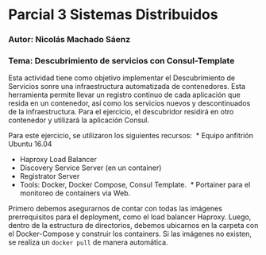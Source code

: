 # Parcial 3 Sistemas Distribuidos
### Autor: Nicolás Machado Sáenz
### Tema: Descubrimiento de servicios con Consul-Template

Esta actividad tiene como objetivo implementar el Descubrimiento de Servicios sonre una infraestructura
automatizada de contenedores. Esta herramienta permite llevar un registro continuo de cada aplicación
que resida en un contenedor, así como los servicios nuevos y descontinuados de la infraestructura. Para
el ejercicio, el descubridor residirá en otro contenedor y utilizará la aplicación Consul.

Para este ejercicio, se utilizaron los siguientes recursos:
  * Equipo anfitrión Ubuntu 16.04
  * Haproxy Load Balancer
  * Discovery Service Server (en un container)
  * Registrator Server
  * Tools: Docker, Docker Compose, Consul Template.
  * Portainer para el monitoreo de containers via Web.
  
Primero debemos asegurarnos de contar con todas las imágenes prerrequisitos para el deployment, como el 
load balancer Haproxy. Luego, dentro de la estructura de directorios, debemos ubicarnos en la carpeta con
el Docker-Compose y construir los containers. Si las imágenes no existen, se realiza un ```docker pull``` de
manera automática.
